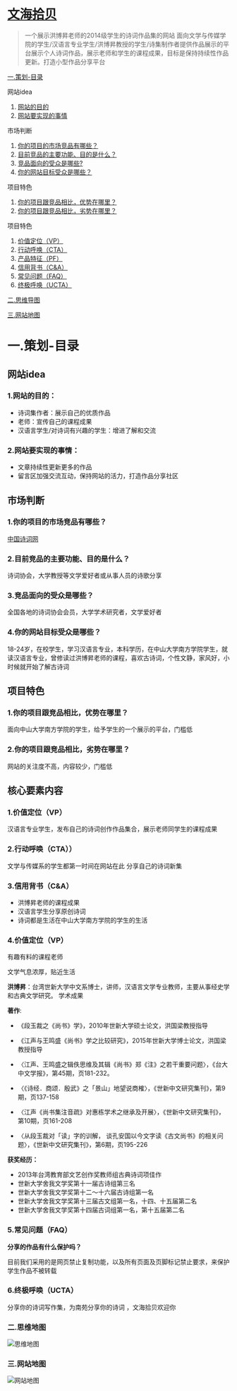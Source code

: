 # [文海拾贝](https://portfolio.bananatree.me)

 > 一个展示洪博昇老师的2014级学生的诗词作品集的网站 面向文学与传媒学院的学生/汉语言专业学生/洪博昇教授的学生/诗集制作者提供作品展示的平台展示个人诗词作品，展示老师和学生的课程成果，目标是保持持续性作品更新。打造小型作品分享平台

[一.策划-目录](#1)

网站idea
 1. [网站的目的](#011)
 2. [网站要实现的事情](#012)
 
市场判断
 1. [你的项目的市场竞品有哪些？](#021)
 2. [目前竞品的主要功能、目的是什么？](#022)
 3. [竞品面向的受众是哪些?](#023)
 4. [你的网站目标受众是哪些？](#024)

项目特色 
 1. [你的项目跟竞品相比，优势在哪里？](#031)
 2. [你的项目跟竞品相比，劣势在哪里？](#032)

项目特色 
 1. [价值定位（VP）](#041)
 2. [行动呼唤（CTA）](#042)
 3. [产品特征（PF）](#043)
 4. [信用背书（C&A）](#044)
 5. [常见问题（FAQ）](#045)
 6. [终极呼唤（UCTA）](#046)
 
[二.思维导图](#2)

[三.网站地图](#3)

# <a id="1">一.策划-目录</a>
## 网站idea
### <a id="011">1.网站的目的：</a>
- 诗词集作者：展示自己的优质作品
- 老师：宣传自己的课程成果
- 汉语言学生/对诗词有兴趣的学生：增进了解和交流

### <a id="012">2.网站要实现的事情：</a>
- 文章持续性更新更多的作品
- 留言区加强交流互动，保持网站的活力，打造作品分享社区

## <a id="02">市场判断</a>
### <a id="021">1.你的项目的市场竞品有哪些？</a>
[中国诗词网](http://zgshige.com/mrhs/)
### <a id="022">2.目前竞品的主要功能、目的是什么？</a>
诗词协会，大学教授等文学爱好者或从事人员的诗歌分享
### <a id="023">3.竞品面向的受众是哪些？</a>
全国各地的诗词协会会员，大学学术研究者，文学爱好者
### <a id="024">4.你的网站目标受众是哪些？</a>
18-24岁，在校学生，学习汉语言专业，本科学历，在中山大学南方学院学生，就读汉语言专业，曾修读过洪博昇老师的课程，喜欢古诗词，个性文静，家风好，小时候就开始了解古诗词

## <a id="03">项目特色</a>
### <a id="031">1.你的项目跟竞品相比，优势在哪里？</a>
面向中山大学南方学院的学生，给予学生的一个展示的平台，门槛低
### <a id="032">2.你的项目跟竞品相比，劣势在哪里？</a>
网站的关注度不高，内容较少，门槛低

## <a id="04">核心要素内容</a>
### <a id="041">1.价值定位（VP）</a>
汉语言专业学生，发布自己的诗词创作作品集合，展示老师同学生的课程成果
### <a id="042">2.行动呼唤（CTA））</a>
文学与传媒系的学生都第一时间在网站在此 分享自己的诗词新集

### <a id="043">3.信用背书（C&A）</a>
- 洪博昇老师的课程成果
- 汉语言学生分享原创诗词
- 诗词都是生活在中山大学南方学院的学生的生活

### <a id="044">4.价值定位（VP）</a>
有趣有料的课程老师

文学气息浓厚，贴近生活

**洪博昇**：台湾世新大学中文系博士，讲师，汉语言文学专业教师，主要从事经史学和古典文学研究。
学术成果  

**著作**:

- 《段玉裁之《尚书》学》，2010年世新大学硕士论文，洪国梁教授指导
- 《江声与王鸣盛《尚书》学之比较研究》，2015年世新大学博士论文，洪国梁教授指导
- 〈江声、王鸣盛之辑佚思维及其辑《尚书》郑《注》之若干重要问题〉，《台大中文学报》，第45期，页181-232。
- 〈《诗经．商颂．殷武》之「景山」地望说商榷〉，《世新中文研究集刊》，第9期，页137-158

- 〈江声《尚书集注音疏》对惠栋学术之继承及开展〉，《世新中文研究集刊》，第10期，页161-208

- 〈从段玉裁对「读」字的训解， 谈孔安国以今文字读《古文尚书》的相关问题〉，《世新中文研究集刊》，第6期，页195-226

**获奖经历：**

- 2013年台湾教育部文艺创作奖教师组古典诗词项佳作
- 世新大学舍我文学奖第十一届古诗组第三名
- 世新大学舍我文学奖第十二～十六届古诗组第一名
- 世新大学舍我文学奖第十三届古文组第一名，十四、十五届第二名
- 世新大学舍我文学奖第十四届古词组第一名，第十五届第二名

### <a id="045">5.常见问题（FAQ）</a>
**分享的作品有什么保护吗？**

目前我们采用的是网页禁止复制功能，以及所有页面及页脚标记禁止要求，来保护学生作品不被转载

### <a id="046">6.终极呼唤（UCTA）</a>
分享你的诗词写作集，为南苑分享你的诗词 ，文海拾贝欢迎你

### <a id="2">二.思维地图</a>
![思维地图](https://github.com/treeice/portfolio.bananatree.me/blob/master/images/mind-map.png?raw=true)

### <a id="3">三.网站地图 </a>
![网站地图](https://github.com/treeice/portfolio.bananatree.me/blob/master/images/site-map.png?raw=true)

